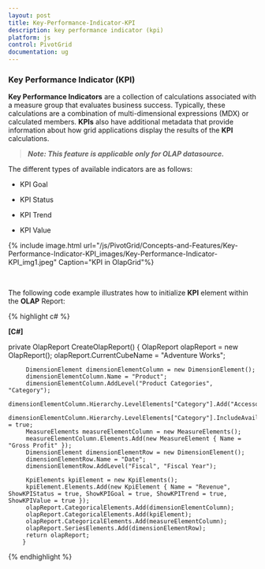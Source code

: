 ```yaml
---
layout: post
title: Key-Performance-Indicator-KPI
description: key performance indicator (kpi)
platform: js
control: PivotGrid
documentation: ug
---
```


### Key Performance Indicator (KPI)

**Key Performance Indicators** are a collection of calculations associated with a measure group that evaluates business success. Typically, these calculations are a combination of multi-dimensional expressions (MDX) or calculated members. **KPIs** also have additional metadata that provide information about how grid applications display the results of the **KPI** calculations.

>_**Note: This feature is applicable only for OLAP datasource.**_

The different types of available indicators are as follows:

  * KPI Goal

  * KPI Status

  * KPI Trend

  * KPI Value

{% include image.html url="/js/PivotGrid/Concepts-and-Features/Key-Performance-Indicator-KPI_images/Key-Performance-Indicator-KPI_img1.jpeg" Caption="KPI in OlapGrid"%}

<br/>

The following code example illustrates how to initialize **KPI** element within the **OLAP** Report:

{% highlight c# %}

**[C#]**

   private OlapReport CreateOlapReport()
        {
         OlapReport olapReport = new OlapReport();
         olapReport.CurrentCubeName = "Adventure Works";

         DimensionElement dimensionElementColumn = new DimensionElement();
         dimensionElementColumn.Name = "Product";
         dimensionElementColumn.AddLevel("Product Categories", "Category");             
         dimensionElementColumn.Hierarchy.LevelElements["Category"].Add("Accessories");           
         dimensionElementColumn.Hierarchy.LevelElements["Category"].IncludeAvailableMembers = true;
         MeasureElements measureElementColumn = new MeasureElements();      
         measureElementColumn.Elements.Add(new MeasureElement { Name = "Gross Profit" });
         DimensionElement dimensionElementRow = new DimensionElement();           
         dimensionElementRow.Name = "Date";
         dimensionElementRow.AddLevel("Fiscal", "Fiscal Year");

         KpiElements kpiElement = new KpiElements();
         kpiElement.Elements.Add(new KpiElement { Name = "Revenue", ShowKPIStatus = true, ShowKPIGoal = true, ShowKPITrend = true, ShowKPIValue = true });
         olapReport.CategoricalElements.Add(dimensionElementColumn);
         olapReport.CategoricalElements.Add(kpiElement);
         olapReport.CategoricalElements.Add(measureElementColumn);
         olapReport.SeriesElements.Add(dimensionElementRow);
         return olapReport;
        }


{% endhighlight %}



